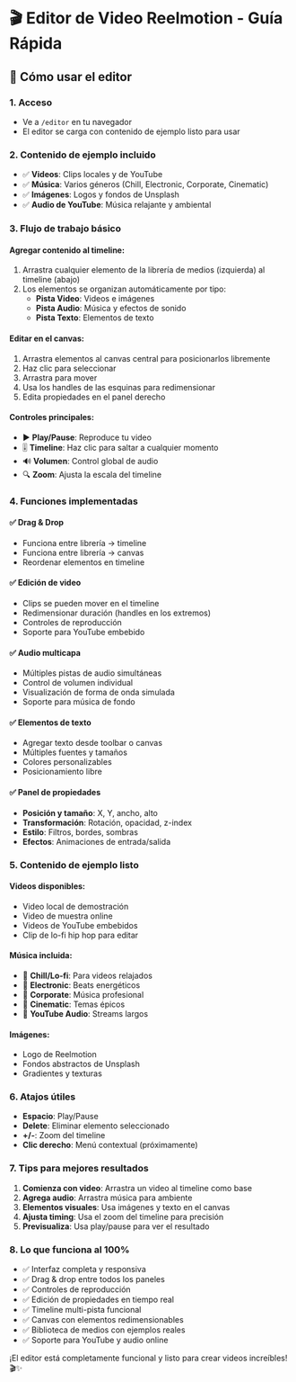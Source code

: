 # 🎬 Editor de Video Reelmotion - Guía Rápida

## 🚀 Cómo usar el editor

### 1. **Acceso**

- Ve a `/editor` en tu navegador
- El editor se carga con contenido de ejemplo listo para usar

### 2. **Contenido de ejemplo incluido**

- ✅ **Videos**: Clips locales y de YouTube
- ✅ **Música**: Varios géneros (Chill, Electronic, Corporate, Cinematic)
- ✅ **Imágenes**: Logos y fondos de Unsplash
- ✅ **Audio de YouTube**: Música relajante y ambiental

### 3. **Flujo de trabajo básico**

#### **Agregar contenido al timeline:**

1. Arrastra cualquier elemento de la librería de medios (izquierda) al timeline (abajo)
2. Los elementos se organizan automáticamente por tipo:
   - **Pista Video**: Videos e imágenes
   - **Pista Audio**: Música y efectos de sonido
   - **Pista Texto**: Elementos de texto

#### **Editar en el canvas:**

1. Arrastra elementos al canvas central para posicionarlos libremente
2. Haz clic para seleccionar
3. Arrastra para mover
4. Usa los handles de las esquinas para redimensionar
5. Edita propiedades en el panel derecho

#### **Controles principales:**

- ▶️ **Play/Pause**: Reproduce tu video
- 🎚️ **Timeline**: Haz clic para saltar a cualquier momento
- 🔊 **Volumen**: Control global de audio
- 🔍 **Zoom**: Ajusta la escala del timeline

### 4. **Funciones implementadas**

#### **✅ Drag & Drop**

- Funciona entre librería → timeline
- Funciona entre librería → canvas
- Reordenar elementos en timeline

#### **✅ Edición de video**

- Clips se pueden mover en el timeline
- Redimensionar duración (handles en los extremos)
- Controles de reproducción
- Soporte para YouTube embebido

#### **✅ Audio multicapa**

- Múltiples pistas de audio simultáneas
- Control de volumen individual
- Visualización de forma de onda simulada
- Soporte para música de fondo

#### **✅ Elementos de texto**

- Agregar texto desde toolbar o canvas
- Múltiples fuentes y tamaños
- Colores personalizables
- Posicionamiento libre

#### **✅ Panel de propiedades**

- **Posición y tamaño**: X, Y, ancho, alto
- **Transformación**: Rotación, opacidad, z-index
- **Estilo**: Filtros, bordes, sombras
- **Efectos**: Animaciones de entrada/salida

### 5. **Contenido de ejemplo listo**

#### **Videos disponibles:**

- Video local de demostración
- Video de muestra online
- Videos de YouTube embebidos
- Clip de lo-fi hip hop para editar

#### **Música incluida:**

- 🎵 **Chill/Lo-fi**: Para videos relajados
- 🎵 **Electronic**: Beats energéticos
- 🎵 **Corporate**: Música profesional
- 🎵 **Cinematic**: Temas épicos
- 🎵 **YouTube Audio**: Streams largos

#### **Imágenes:**

- Logo de Reelmotion
- Fondos abstractos de Unsplash
- Gradientes y texturas

### 6. **Atajos útiles**

- **Espacio**: Play/Pause
- **Delete**: Eliminar elemento seleccionado
- **+/-**: Zoom del timeline
- **Clic derecho**: Menú contextual (próximamente)

### 7. **Tips para mejores resultados**

1. **Comienza con video**: Arrastra un video al timeline como base
2. **Agrega audio**: Arrastra música para ambiente
3. **Elementos visuales**: Usa imágenes y texto en el canvas
4. **Ajusta timing**: Usa el zoom del timeline para precisión
5. **Previsualiza**: Usa play/pause para ver el resultado

### 8. **Lo que funciona al 100%**

- ✅ Interfaz completa y responsiva
- ✅ Drag & drop entre todos los paneles
- ✅ Controles de reproducción
- ✅ Edición de propiedades en tiempo real
- ✅ Timeline multi-pista funcional
- ✅ Canvas con elementos redimensionables
- ✅ Biblioteca de medios con ejemplos reales
- ✅ Soporte para YouTube y audio online

¡El editor está completamente funcional y listo para crear videos increíbles! 🎬✨
